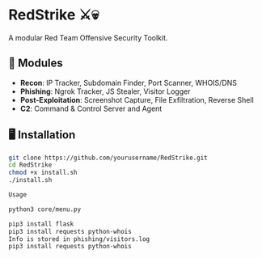 # RedStrike ⚔️💀

A modular Red Team Offensive Security Toolkit.

## 🧰 Modules

- **Recon**: IP Tracker, Subdomain Finder, Port Scanner, WHOIS/DNS
- **Phishing**: Ngrok Tracker, JS Stealer, Visitor Logger
- **Post-Exploitation**: Screenshot Capture, File Exfiltration, Reverse Shell
- **C2**: Command & Control Server and Agent

## 🖥️ Installation

```bash
git clone https://github.com/yourusername/RedStrike.git
cd RedStrike
chmod +x install.sh
./install.sh

Usage 

python3 core/menu.py

pip3 install flask
pip3 install requests python-whois
Info is stored in phishing/visitors.log
pip3 install requests python-whois

